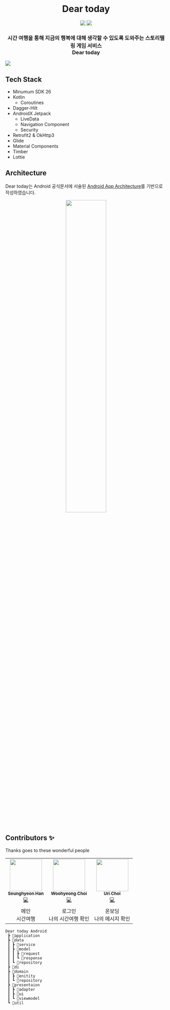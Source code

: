 <h1 align="center">Dear today</h1>

<p align="center">
    <img src="https://img.shields.io/badge/Kotlin-1.6.10-7F52FF?style=for-the-badge&logo=Kotlin&logoColor=white"/>
    <img src="https://img.shields.io/badge/all_contributors-3-orange.svg?style=for-the-badge"/>
</p>

<p align="center">
	<h3 align="center">
		시간 여행을 통해 지금의 행복에 대해 생각할 수 있도록 도와주는 스토리텔링 게임 서비스<br>Dear today
	</h3>	
	<img src="https://user-images.githubusercontent.com/81508084/178636838-310b9640-d0d7-41c1-9d37-b5e5a7349e6f.png" />

</p>

<h2>Tech Stack</h2>

- Minumum SDK 26
- Kotlin
    - Coroutines
- Dagger-Hilt
- AndroidX Jetpack
    - LiveData
    - Navigation Component
    - Security
- Retrofit2 & OkHttp3
- Glide
- Material Components
- Timber
- Lottie

<h2>Architecture</h2>

Dear today는 Android 공식문서에 서술된 [Android App Architecture](https://developer.android.com/topic/architecture#recommended-app-arch)를 기반으로 작성하였습니다.

<p align="center">
  <img src="https://developer.android.com/topic/libraries/architecture/images/mad-arch-overview.png" width="50%"/>
</p>


## Contributors ✨

Thanks goes to these wonderful people

<!-- ALL-CONTRIBUTORS-LIST:START - Do not remove or modify this section -->
<!-- prettier-ignore-start -->
<!-- markdownlint-disable -->
<table>
  <tr>
    <td align="center"><a href="http://github.com/hansh0101"><img src="https://avatars.githubusercontent.com/u/81508084?v=4" width="100px;" alt=""/><br /><sub><b>Seunghyeon Han</b></sub></a><br /><a href="https://github.com/TeamDearToday/Deartoday-Android/commits?author=hansh0101" title="Code">💻</a></td>
    <td align="center"><a href="https://github.com/dn7638"><img src="https://avatars.githubusercontent.com/u/48896148?v=4" width="100px;" alt=""/><br /><sub><b>Woohyeong Choi</b></sub></a><br /><a href="https://github.com/TeamDearToday/Deartoday-Android/commits?author=dn7638" title="Code">💻</a></td>
    <td align="center"><a href="https://github.com/uxri"><img src="https://avatars.githubusercontent.com/u/102457223?v=4" width="100px;" at=""/><br /><sub><b>Uri Choi</b></sub></a><br /><a href="https://github.com/TeamDearToday/Deartoday-Android/commits?author=uxri" title="Code">💻</a></td>
  </tr>
    <tr>
    <td align="center">메인<br>시간여행</td>
    <td align="center">로그인<br>나의 시간여행 확인</td>
    <td align="center">온보딩<br>나의 메시지 확인</td>
  </tr>
</table>

<!-- markdownlint-restore -->
<!-- prettier-ignore-end -->

<!-- ALL-CONTRIBUTORS-LIST:END -->


```
Dear today Android
 ┣ 📂application
 ┣ 📂data
 ┃ ┣ 📂service
 ┃ ┣ 📂model
 ┃ ┃ ┣ 📂request
 ┃ ┃ ┗ 📂response
 ┃ ┗ 📂repository
 ┣ 📂di
 ┣ 📂domain
 ┃ ┣ 📂enitity
 ┃ ┗ 📂repository
 ┣ 📂presentaion
 ┃ ┣ 📂adapter
 ┃ ┣ 📂ui
 ┃ ┗ 📂viewmodel
 ┗ 📂util
```
